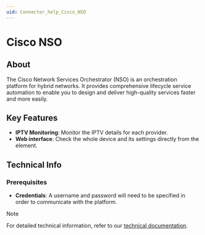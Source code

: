 ```yaml
---
uid: Connector_help_Cisco_NSO
---
```


# Cisco NSO

## About

The Cisco Network Services Orchestrator (NSO) is an orchestration platform for hybrid networks. It provides comprehensive lifecycle service automation to enable you to design and deliver high-quality services faster and more easily.

## Key Features

- **IPTV Monitoring**: Monitor the IPTV details for each provider.
- **Web interface**: Check the whole device and its settings directly from the element.

## Technical Info

### Prerequisites

- **Credentials**: A username and password will need to be specified in order to communicate with the platform.

> [!NOTE]
> For detailed technical information, refer to our [technical documentation](xref:Connector_help_Cisco_NSO_Technical).
